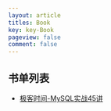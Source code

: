 ```yaml
---
layout: article
titles: Book
key: key-Book
pageview: false
comment: false
---
```


## 书单列表

+ [极客时间-MySQL实战45讲](./2021/11/16/mysql45.html)

